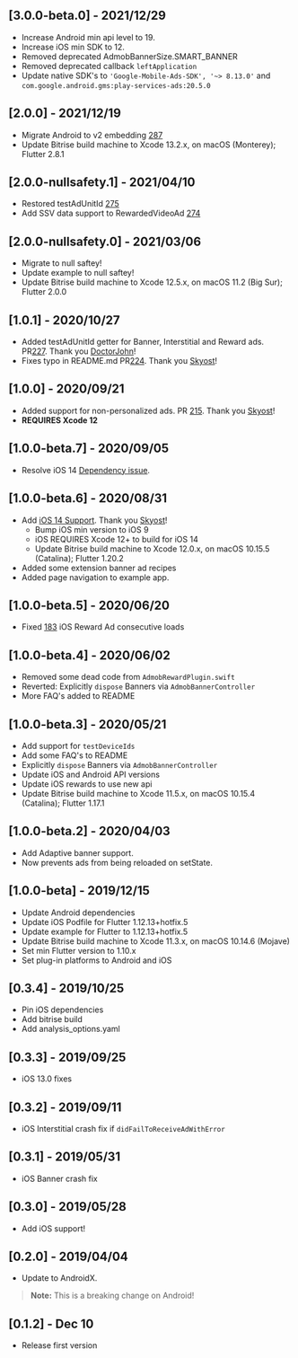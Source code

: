 ## [3.0.0-beta.0] - 2021/12/29
- Increase Android min api level to 19.
- Increase iOS min SDK to 12.
- Removed deprecated AdmobBannerSize.SMART_BANNER
- Removed deprecated callback `leftApplication`
- Update native SDK's to `'Google-Mobile-Ads-SDK', '~> 8.13.0'` and `com.google.android.gms:play-services-ads:20.5.0`

## [2.0.0] - 2021/12/19
- Migrate Android to v2 embedding [287](https://github.com/kmcgill88/admob_flutter/issues/287)
- Update Bitrise build machine to Xcode 13.2.x, on macOS (Monterey); Flutter 2.8.1

## [2.0.0-nullsafety.1] - 2021/04/10
- Restored testAdUnitId [275](https://github.com/kmcgill88/admob_flutter/commit/54ae1b24b01981834ac4d7020efaf96345a86d77)
- Add SSV data support to RewardedVideoAd [274](https://github.com/kmcgill88/admob_flutter/pull/274)

## [2.0.0-nullsafety.0] - 2021/03/06
- Migrate to null saftey!
- Update example to null saftey!
- Update Bitrise build machine to Xcode 12.5.x, on macOS 11.2 (Big Sur); Flutter 2.0.0

## [1.0.1] - 2020/10/27
- Added testAdUnitId getter for Banner, Interstitial and Reward ads. PR[227](https://github.com/kmcgill88/admob_flutter/pull/227). Thank you [DoctorJohn](https://github.com/DoctorJohn)!
- Fixes typo in README.md PR[224](https://github.com/kmcgill88/admob_flutter/pull/224). Thank you [Skyost](https://github.com/Skyost)!

## [1.0.0] - 2020/09/21
- Added support for non-personalized ads. PR [215](https://github.com/kmcgill88/admob_flutter/pull/215). Thank you [Skyost](https://github.com/Skyost)!
- **REQUIRES Xcode 12**

## [1.0.0-beta.7] - 2020/09/05
- Resolve iOS 14 [Dependency issue](https://github.com/kmcgill88/admob_flutter/issues/214).

## [1.0.0-beta.6] - 2020/08/31
- Add [iOS 14 Support](https://github.com/kmcgill88/admob_flutter/issues/208). Thank you [Skyost](https://github.com/Skyost)!
    - Bump iOS min version to iOS 9
    - iOS REQUIRES Xcode 12+ to build for iOS 14
    - Update Bitrise build machine to Xcode 12.0.x, on macOS 10.15.5 (Catalina); Flutter 1.20.2
- Added some extension banner ad recipes
- Added page navigation to example app.

## [1.0.0-beta.5] - 2020/06/20
- Fixed [183](https://github.com/kmcgill88/admob_flutter/issues/183) iOS Reward Ad consecutive loads

## [1.0.0-beta.4] - 2020/06/02
- Removed some dead code from `AdmobRewardPlugin.swift`
- Reverted: Explicitly `dispose` Banners via `AdmobBannerController`
- More FAQ's added to README

## [1.0.0-beta.3] - 2020/05/21
- Add support for `testDeviceIds`
- Add some FAQ's to README
- Explicitly `dispose` Banners via `AdmobBannerController`
- Update iOS and Android API versions
- Update iOS rewards to use new api
- Update Bitrise build machine to Xcode 11.5.x, on macOS 10.15.4 (Catalina); Flutter 1.17.1

## [1.0.0-beta.2] - 2020/04/03
- Add Adaptive banner support.
- Now prevents ads from being reloaded on setState.

## [1.0.0-beta] - 2019/12/15
- Update Android dependencies
- Update iOS Podfile for Flutter 1.12.13+hotfix.5
- Update example for Flutter to 1.12.13+hotfix.5
- Update Bitrise build machine to Xcode 11.3.x, on macOS 10.14.6 (Mojave)
- Set min Flutter version to 1.10.x
- Set plug-in platforms to Android and iOS

## [0.3.4] - 2019/10/25
- Pin iOS dependencies
- Add bitrise build
- Add analysis_options.yaml

## [0.3.3] - 2019/09/25
- iOS 13.0 fixes

## [0.3.2] - 2019/09/11
- iOS Interstitial crash fix if `didFailToReceiveAdWithError`

## [0.3.1] - 2019/05/31
- iOS Banner crash fix

## [0.3.0] - 2019/05/28
- Add iOS support!

## [0.2.0] - 2019/04/04
- Update to AndroidX.
> **Note:** This is a breaking change on Android!

## [0.1.2] - Dec 10
- Release first version
